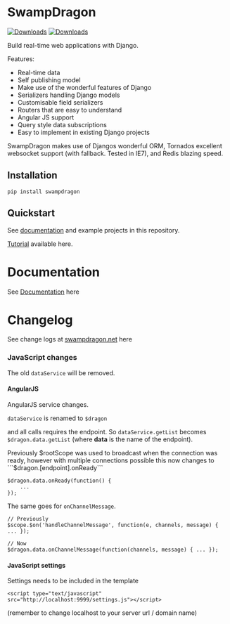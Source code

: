 # SwampDragon


[![Downloads](https://pypip.in/download/SwampDragon/badge.svg?style=flat&?period=month)](https://pypi.python.org/pypi/SwampDragon/)
[![Downloads](https://pypip.in/py_versions/SwampDragon/badge.svg?style=flat&)](https://pypi.python.org/pypi/SwampDragon/)

Build real-time web applications with Django.

Features:

*  Real-time data
*  Self publishing model
*  Make use of the wonderful features of Django
*  Serializers handling Django models
*  Customisable field serializers
*  Routers that are easy to understand
*  Angular JS support
*  Query style data subscriptions
*  Easy to implement in existing Django projects


SwampDragon makes use of Djangos wonderful ORM, Tornados excellent websocket support (with fallback. Tested in IE7), and
Redis blazing speed.

## Installation

    pip install swampdragon
    
   
## Quickstart

See [documentation](http://swampdragon.net/documentation/) and example projects in this repository.

[Tutorial](http://swampdragon.net/tutorial/part-1-here-be-dragons-and-thats-a-good-thing/) available here.

# Documentation

See [Documentation](http://swampdragon.net/documentation/) here


# Changelog

See change logs at [swampdragon.net](http://swampdragon.net/changelog/) here


### JavaScript changes

The old ```dataService``` will be removed.
 

#### AngularJS
AngularJS service changes. 

```dataService``` is renamed to ```$dragon``` 

and all calls requires the endpoint. So ```dataService.getList``` becomes ```$dragon.data.getList``` 
(where **data** is the name of the endpoint).

Previously $rootScope was used to broadcast when the connection was ready, however with multiple connections
possible this now changes to ```$dragon.[endpoint].onReady```

    $dragon.data.onReady(function() {
        ...
    });


The same goes for ```onChannelMessage```.

    // Previously
    $scope.$on('handleChannelMessage', function(e, channels, message) { ... });
    
    // Now
    $dragon.data.onChannelMessage(function(channels, message) { ... });


#### JavaScript settings 

Settings needs to be included in the template
 
    <script type="text/javascript" src="http://localhost:9999/settings.js"></script>
    
(remember to change localhost to your server url / domain name)
